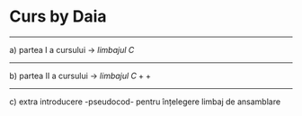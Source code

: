 # Curs by Daia
________________________________________
a) partea I a cursului -> $limbajul$ $C$
________________________________________
b) partea II a cursului -> $limbajul$ $C++$
________________________________________
c) extra introducere -pseudocod- pentru înțelegere limbaj de ansamblare 
